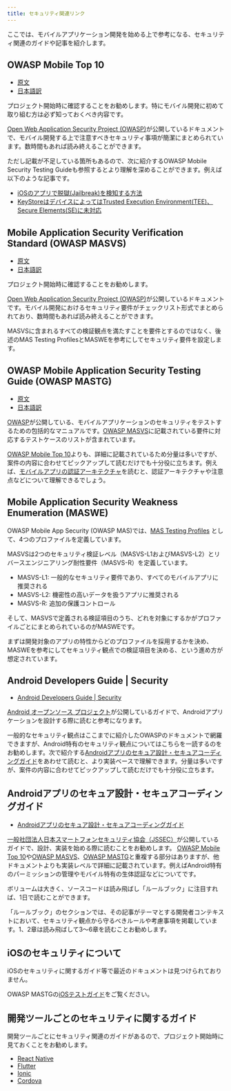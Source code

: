 ```yaml
---
title: セキュリティ関連リンク
---
```


ここでは、モバイルアプリケーション開発を始める上で参考になる、セキュリティ関連のガイドや記事を紹介します。

## OWASP Mobile Top 10

- [原文](https://owasp.org/www-project-mobile-top-10/)
- [日本語訳](https://coky-t.gitbook.io/owasp-mobile-top10-ja)

プロジェクト開始時に確認することをお勧めします。特にモバイル開発に初めて取り組む方は必ず知っておくべき内容です。

[Open Web Application Security Project (OWASP)](https://owasp.org/)が公開しているドキュメントで、モバイル開発する上で注意すべきセキュリティ事項が簡潔にまとめられています。数時間もあれば読み終えることができます。

ただし記載が不足している箇所もあるので、次に紹介するOWASP Mobile Security Testing Guideも参照するとより理解を深めることができます。例えば以下のような記事です。

- [iOSのアプリで脱獄(Jailbreak)を検知する方法](https://coky-t.gitbook.io/owasp-mastg-ja/ios-tesutogaido/0x06j-testing-resiliency-against-reverse-engineering)
- [KeyStoreはデバイスによってはTrusted Execution Environment(TEE)、Secure Elements(SE)に未対応](https://coky-t.gitbook.io/owasp-mastg-ja/android-tesutogaido/0x05d-testing-data-storage#keystore-androidkeystore)

## Mobile Application Security Verification Standard (OWASP MASVS)

- [原文](https://mas.owasp.org/MASVS/)
- [日本語訳](https://coky-t.gitbook.io/owasp-masvs-ja)

プロジェクト開始時に確認することをお勧めします。

[Open Web Application Security Project (OWASP)](https://owasp.org/)が公開しているドキュメントです。モバイル開発におけるセキュリティ要件がチェックリスト形式でまとめられており、数時間もあれば読み終えることができます。

MASVSに含まれるすべての検証観点を満たすことを要件とするのではなく、後述のMAS Testing ProfilesとMASWEを参考にしてセキュリティ要件を設定します。

## OWASP Mobile Application Security Testing Guide (OWASP MASTG)

- [原文](https://mas.owasp.org/MASTG/)
- [日本語訳](https://coky-t.gitbook.io/owasp-mastg-ja)

[OWASP](https://owasp.org/www-chapter-japan/)が公開している、モバイルアプリケーションのセキュリティをテストするための包括的なマニュアルです。[OWASP MASVS](https://coky-t.gitbook.io/owasp-masvs-ja)に記載されている要件に対応するテストケースのリストが含まれています。

[OWASP Mobile Top 10](https://coky-t.gitbook.io/owasp-mobile-top10-ja)よりも、詳細に記載されているため分量は多いですが、案件の内容に合わせてピックアップして読むだけでも十分役に立ちます。例えば、[モバイルアプリの認証アーキテクチャ](https://coky-t.gitbook.io/owasp-mastg-ja/mobairuapuritesutogaido/0x04e-testing-authentication-and-session-management)を読むと、認証アーキテクチャや注意点などについて理解できるでしょう。

## Mobile Application Security Weakness Enumeration (MASWE)

OWASP Mobile App Security (OWASP MAS)では、[MAS Testing Profiles](https://mas.owasp.org/news/2023/07/28/mas-testing-profiles-and-mastg-atomic-tests/#mas-testing-profiles) として、4つのプロファイルを定義しています。

MASVSは2つのセキュリティ検証レベル（MASVS-L1およびMASVS-L2）とリバースエンジニアリング耐性要件（MASVS-R）を定義しています。

- MASVS-L1: 一般的なセキュリティ要件であり、すべてのモバイルアプリに推奨される
- MASVS-L2: 機密性の高いデータを扱うアプリに推奨される
- MASVS-R:  追加の保護コントロール

そして、MASVSで定義される検証項目のうち、どれを対象にするかがプロファイルごとにまとめられているのがMASWEです。

まずは開発対象のアプリの特性からどのプロファイルを採用するかを決め、MASWEを参考にしてセキュリティ観点での検証項目を決める、という進め方が想定されています。

## Android Developers Guide | Security

- [Android Developers Guide | Security](https://developer.android.com/topic/security/best-practices?hl=ja)

[Android オープンソース プロジェクト](https://source.android.com/?hl=ja)が公開しているガイドで、Androidアプリケーションを設計する際に読むと参考になります。

一般的なセキュリティ観点はここまでに紹介したOWASPのドキュメントで網羅できますが、Android特有のセキュリティ観点についてはこちらを一読するのをお勧めします。次で紹介する[Androidアプリのセキュア設計・セキュアコーディングガイド](https://www.jssec.org/dl/android_securecoding/index.html)をあわせて読むと、より実装ベースで理解できます。分量は多いですが、案件の内容に合わせてピックアップして読むだけでも十分役に立ちます。

## Androidアプリのセキュア設計・セキュアコーディングガイド

- [Androidアプリのセキュア設計・セキュアコーディングガイド](https://www.jssec.org/dl/android_securecoding/index.html)

[一般社団法人日本スマートフォンセキュリティ協会（JSSEC）](https://www.jssec.org/)が公開しているガイドで、設計、実装を始める際に読むことをお勧めします。
[OWASP Mobile Top 10](https://coky-t.gitbook.io/owasp-mobile-top10-ja)や[OWASP MASVS](https://github.com/coky-t/owasp-masvs-ja/tree/v1.3.1)、[OWASP MASTG](https://coky-t.gitbook.io/owasp-mastg-ja/)と重複する部分はありますが、他ドキュメントよりも実装レベルで詳細に記載されています。例えばAndroid特有のパーミッションの管理やモバイル特有の生体認証などについてです。

ボリュームは大きく、ソースコードは読み飛ばし「ルールブック」に注目すれば、1日で読むことができます。

「ルールブック」のセクションでは、その記事がテーマとする開発者コンテキストにおいて、セキュリティ観点から守るべきルールや考慮事項を掲載しています。1、2章は読み飛ばして3～6章を読むことお勧めします。

## iOSのセキュリティについて

iOSのセキュリティに関するガイド等で最近のドキュメントは見つけられておりません。

OWASP MASTGの[iOSテストガイド](https://coky-t.gitbook.io/owasp-mastg-ja/ios-tesutogaido/0x06a-platform-overview)をご覧ください。

## 開発ツールごとのセキュリティに関するガイド

開発ツールごとにセキュリティ関連のガイドがあるので、プロジェクト開始時に見ておくことをお勧めします。

- [React Native](https://reactnative.dev/docs/security)
- [Flutter](https://flutter.dev/security)
- [Ionic](https://ionicframework.com/docs/techniques/security)
- [Cordova](https://cordova.apache.org/docs/en/latest/guide/appdev/security/index.html)
